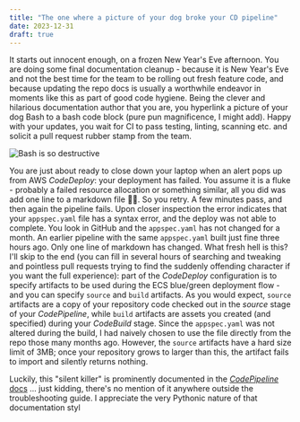 ```yaml
---
title: "The one where a picture of your dog broke your CD pipeline"
date: 2023-12-31
draft: true
---
```

It starts out innocent enough, on a frozen New Year's Eve afternoon. You are doing some final documentation cleanup - because it is New Year's Eve and not the best time for the team to be rolling out fresh feature code, and because updating the repo docs is usually a worthwhile endeavor in moments like this as part of good code hygiene. Being the clever and hilarious documentation author that you are, you hyperlink a picture of your dog Bash to a bash code block (pure pun magnificence, I might add).  Happy with your updates, you wait for CI to pass testing, linting, scanning etc. and solicit a pull request rubber stamp from the team. 

![Bash is so destructive](/images/bash.png)

You are just about ready to close down your laptop when an alert pops up from AWS _CodeDeploy_: your deployment has failed. You assume it is a fluke - probably a failed resource allocation or something similar, all you did was add one line to a markdown file :man_shrugging:. So you retry. A few minutes pass, and then again the pipeline fails. 
Upon closer inspection the error indicates that your `appspec.yaml` file has a syntax error, and the deploy was not able to complete. You look in GitHub and the `appspec.yaml` has not changed for a month. 
An earlier pipeline with the same `appspec.yaml` built just fine three hours ago. Only one line of markdown has changed. What fresh hell is this? 
I'll skip to the end (you can fill in several hours of searching and tweaking and pointless pull requests trying to find the suddenly offending character if you want the full experience): part of the _CodeDeploy_ configuration is to specify artifacts to be used during the ECS blue/green deployment flow - and you can specify `source` and `build` artifacts. As you would expect, `source` artifacts are a copy of your repository code checked out in the _source_ stage of your _CodePipeline_, while `build` artifacts are assets you created (and specified) during your _CodeBuild_ stage. Since the `appspec.yaml` was not altered during the build, I had naively chosen to use the file directly from the repo those many months ago. However, the `source` artifacts have a hard size limit of 3MB; once your repository grows to larger than this, the artifact fails to import and silently returns nothing. 

Luckily, this "silent killer" is prominently documented in the [_CodePipeline_ docs](https://docs.aws.amazon.com/codepipeline/latest/userguide/welcome-introducing-artifacts.html) ... just kidding, there's no mention of it anywhere outside the troubleshooting guide. I appreciate the very Pythonic nature of that documentation styl
<!--stackedit_data:
eyJoaXN0b3J5IjpbLTE0OTMxMjk1NzIsMTA4MDM0NjgzMV19
-->